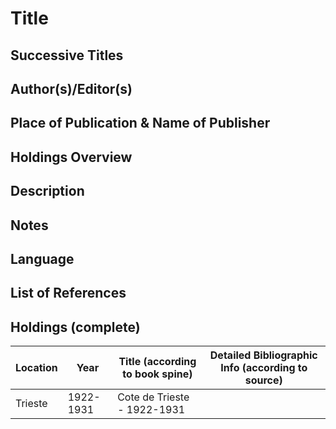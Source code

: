 # Title

## Successive Titles

## Author(s)/Editor(s)

## Place of Publication & Name of Publisher

## Holdings Overview

## Description

## Notes

## Language

## List of References

## Holdings (complete)
| Location | Year      | Title (according to book spine) | Detailed Bibliographic Info (according to source) |
|----------|-----------|---------------------------------|---------------------------------------------------|
| Trieste  | 1922-1931 | Cote de Trieste - 1922-1931     |                                                   |

